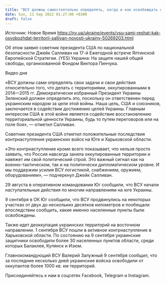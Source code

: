 ```yaml
---
title: "ВСУ должны самостоятельно определять, когда и как освобождать оккупированные территории — Салливан"
date: Sun, 11 Sep 2022 01:27:00 +0300
draft: false
---
```

Источник: Новое Время https://nv.ua/ukraine/events/vsu-sami-reshat-kak-osvobozhdat-territorii-sallivan-novosti-ukrainy-50269203.html


Об этом заявил советник президента США по национальной безопасности Джейк Салливан на 17-й Ежегодной встрече Ялтинской Европейской Стратегии. (YES) Украина: На защите нашей общей свободы, организованной Фондом Виктора Пинчука.

 Видео дня   

«ВСУ должны сами определять свои задачи и свои действия относительно того, что делать с территориями, оккупированными в 2014—2015 гг. Демократически избранный Президент Украины Зеленский должен определить это, поскольку он ответственен перед украинским народом за цели этой войны. Наша цель, США и союзников, заключается в содействии достижению целей Украины. Главным интересом США в этой войне является содействие восстановлению территориальной ценности Украины, будь то путем переговоров или на поле боя», — отметил Салливан.

Советник президента США отметил положительные последствия контрнаступления украинских войск на Юге и Харьковской области.

«Это контрнаступление кроме всего показывает, что нельзя просто заявить, что Россия навсегда заняла оккупированные территории и навяжет им свой политический строй. Это важный сигнал как на военно-тактическом, так и на политически дипломатическом уровне. И мы поддержим усилия ВСУ логистикой, снабжением, оружием, оборудованием», — подчеркнул Джейк Салливан.

29 августа в оперативном командовании Юг сообщили, что ВСУ начали наступательные действия по многим направлениям на юге Украины.

9 сентября в ОК Юг сообщили, что ВСУ продвинулись на некоторых участках от двух до нескольких десятков километров и пообещали впоследствии сообщить, какие именно населенные пункты были освобождены.

Также идет деоккупация украинских территорий на восточном направлении. 1 сентября ВСУ пошли в активное контрнаступление в Харьковской области. По состоянию на 9 сентября украинские защитники освободили более 30 населенных пунктов области, среди которых Балаклея, Купянск и Изюм.

Главнокомандующий ВСУ Валерий Залужный 9 сентября сообщил, что за последние несколько дней украинские войска освободили от оккупантов более 1000 кв. км территорий.

Присоединяйтесь к нам в соцсетях Facebook, Telegram и Instagram.
